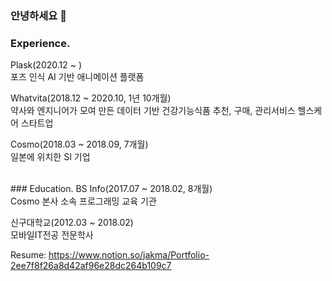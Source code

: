 ### 안녕하세요 👋

### Experience.
Plask(2020.12 ~ ) <br />
포즈 인식 AI 기반 애니메이션 플랫폼

Whatvita(2018.12 ~ 2020.10, 1년 10개월) <br />
약사와 엔지니어가 모여 만든 데이터 기반 건강기능식품 추천, 구매, 관리서비스 헬스케어 스타트업

Cosmo(2018.03 ~ 2018.09, 7개월) <br />
일본에 위치한 SI 기업

<br />
### Education.
BS Info(2017.07 ~ 2018.02, 8개월) <br />
Cosmo 본사 소속 프로그래밍 교육 기관

신구대학교(2012.03 ~ 2018.02) <br />
모바일IT전공 전문학사


Resume: https://www.notion.so/jakma/Portfolio-2ee7f8f26a8d42af96e28dc264b109c7

<!--
**jjtjs159-jg/jjtjs159-jg** is a ✨ _special_ ✨ repository because its `README.md` (this file) appears on your GitHub profile.

Here are some ideas to get you started:

- 🔭 I’m currently working on ...
- 🌱 I’m currently learning ...
- 👯 I’m looking to collaborate on ...
- 🤔 I’m looking for help with ...
- 💬 Ask me about ...
- 📫 How to reach me: ...
- 😄 Pronouns: ...
- ⚡ Fun fact: ...
-->
